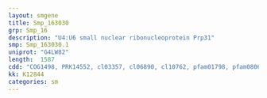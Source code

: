 ```yaml
---
layout: smgene
title: Smp_163030
grp: Smp_16
description: "U4:U6 small nuclear ribonucleoprotein Prp31"
smp: Smp_163030.1
uniprot: "G4LW82"
length:  1587
cdd: "COG1498, PRK14552, cl03357, cl06890, cl10762, pfam01798, pfam08060, pfam09785, smart00931"
kk: K12844
categories: sm
---
```

